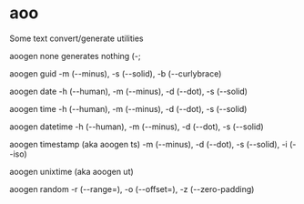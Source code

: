 # aoo
Some text convert/generate utilities

aoogen none generates nothing (-;

aoogen guid -m (--minus), -s (--solid), -b (--curlybrace)

aoogen date -h (--human), -m (--minus), -d (--dot), -s (--solid)

aoogen time -h (--human), -m (--minus), -d (--dot), -s (--solid)

aoogen datetime -h (--human), -m (--minus), -d (--dot), -s (--solid)

aoogen timestamp (aka aoogen ts) -m (--minus), -d (--dot), -s (--solid), -i (--iso)

aoogen unixtime (aka aoogen ut) 

aoogen random -r (--range=), -o (--offset=), -z (--zero-padding)

 